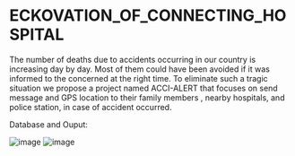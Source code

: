 # ECKOVATION_OF_CONNECTING_HOSPITAL

The number of deaths due to accidents occurring in our country is increasing day by day. Most of them could have been avoided if it was informed to the concerned at the right time. To eliminate such a tragic situation we propose a project named ACCI-ALERT that focuses on send message and GPS location to their family members , nearby hospitals, and police station, in case of accident occurred.

Database and Ouput:

![image](https://github.com/Varshith-0809/ECKOVATION_OF_CONNECTING_HOSPITAL/assets/114985735/948ed23c-b28e-4602-8dc4-42409f830b15)
![image](https://github.com/Varshith-0809/ECKOVATION_OF_CONNECTING_HOSPITAL/assets/114985735/15f4373f-10b1-4114-9841-591429844f43)


